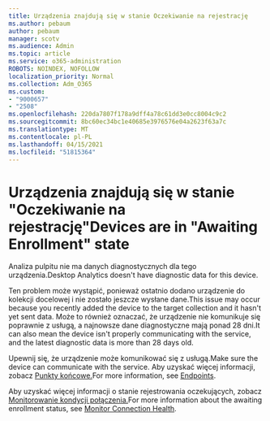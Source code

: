 ```yaml
---
title: Urządzenia znajdują się w stanie Oczekiwanie na rejestrację
ms.author: pebaum
author: pebaum
manager: scotv
ms.audience: Admin
ms.topic: article
ms.service: o365-administration
ROBOTS: NOINDEX, NOFOLLOW
localization_priority: Normal
ms.collection: Adm_O365
ms.custom:
- "9000657"
- "2508"
ms.openlocfilehash: 220da7807f178a9dff4a78c61dd3e0cc8004c9c2
ms.sourcegitcommit: 8bc60ec34bc1e40685e3976576e04a2623f63a7c
ms.translationtype: MT
ms.contentlocale: pl-PL
ms.lasthandoff: 04/15/2021
ms.locfileid: "51815364"
---
```

# <a name="devices-are-in-awaiting-enrollment-state"></a><span data-ttu-id="ef112-102">Urządzenia znajdują się w stanie "Oczekiwanie na rejestrację"</span><span class="sxs-lookup"><span data-stu-id="ef112-102">Devices are in "Awaiting Enrollment" state</span></span>

<span data-ttu-id="ef112-103">Analiza pulpitu nie ma danych diagnostycznych dla tego urządzenia.</span><span class="sxs-lookup"><span data-stu-id="ef112-103">Desktop Analytics doesn't have diagnostic data for this device.</span></span> 

<span data-ttu-id="ef112-104">Ten problem może wystąpić, ponieważ ostatnio dodano urządzenie do kolekcji docelowej i nie zostało jeszcze wysłane dane.</span><span class="sxs-lookup"><span data-stu-id="ef112-104">This issue may occur because you recently added the device to the target collection and it hasn't yet sent data.</span></span> <span data-ttu-id="ef112-105">Może to również oznaczać, że urządzenie nie komunikuje się poprawnie z usługą, a najnowsze dane diagnostyczne mają ponad 28 dni.</span><span class="sxs-lookup"><span data-stu-id="ef112-105">It can also mean the device isn't properly communicating with the service, and the latest diagnostic data is more than 28 days old.</span></span>

<span data-ttu-id="ef112-106">Upewnij się, że urządzenie może komunikować się z usługą.</span><span class="sxs-lookup"><span data-stu-id="ef112-106">Make sure the device can communicate with the service.</span></span> <span data-ttu-id="ef112-107">Aby uzyskać więcej informacji, zobacz [Punkty końcowe.](https://docs.microsoft.com/configmgr/desktop-analytics/enable-data-sharing#endpoints)</span><span class="sxs-lookup"><span data-stu-id="ef112-107">For more information, see [Endpoints](https://docs.microsoft.com/configmgr/desktop-analytics/enable-data-sharing#endpoints).</span></span>

<span data-ttu-id="ef112-108">Aby uzyskać więcej informacji o stanie rejestrowania oczekujących, zobacz [Monitorowanie kondycji połączenia.](https://docs.microsoft.com/configmgr/desktop-analytics/monitor-connection-health#awaiting-enrollment)</span><span class="sxs-lookup"><span data-stu-id="ef112-108">For more information about the awaiting enrollment status, see [Monitor Connection Health](https://docs.microsoft.com/configmgr/desktop-analytics/monitor-connection-health#awaiting-enrollment).</span></span>